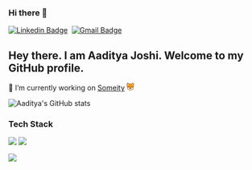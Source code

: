 ### Hi there 👋

[![Linkedin Badge](https://img.shields.io/badge/linkedin%20-%230077B5.svg?&style=for-the-badge&logo=linkedin&logoColor=white)][linkedin]&nbsp;
[![Gmail Badge](https://img.shields.io/badge/-gmail-EA4335?style=for-the-badge&logo=Gmail&logoColor=white)][mail]

## Hey there. I am Aaditya Joshi. Welcome to my GitHub profile.

🔭 I’m currently working on <a href="https://github.com/RonLek/Someity">Someity</a> <img alt="Someity" src="someity.png" width="3%">

![Aaditya's GitHub stats](https://github-readme-stats.vercel.app/api?username=aadityajo&count_private=true)

### Tech Stack

<img src="https://img.shields.io/badge/React-20232A?style=for-the-badge&logo=react&logoColor=61DAFB"/> <img src="https://img.shields.io/badge/Django-092E20?style=for-the-badge&logo=django&logoColor=white"/>

![](https://komarev.com/ghpvc/?username=aadityajo)

[linkedin]: https://linkedin.com/in/aadityajoshi2699/
[mail]: mailto:aadityajoshi2699@gmail.com
<!--
**aadityajo/aadityajo** is a ✨ _special_ ✨ repository because its `README.md` (this file) appears on your GitHub profile.

Here are some ideas to get you started:

- 🔭 I’m currently working on ...
- 🌱 I’m currently learning ...
- 👯 I’m looking to collaborate on ...
- 🤔 I’m looking for help with ...
- 💬 Ask me about ...
- 📫 How to reach me: ...
- 😄 Pronouns: ...
- ⚡ Fun fact: ...
-->
